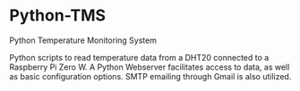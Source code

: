 # Python-TMS
Python Temperature Monitoring System

Python scripts to read temperature data from a DHT20 connected to a Raspberry Pi Zero W. A Python Webserver facilitates access to data, as well as basic configuration options. SMTP emailing through Gmail is also utilized.
